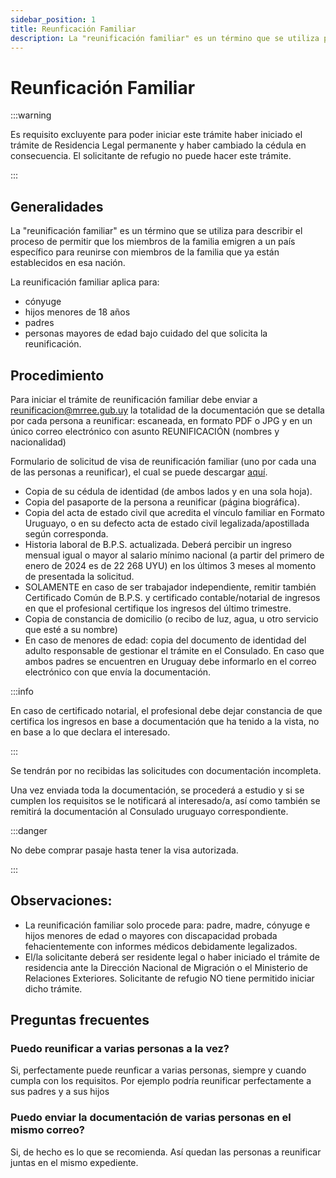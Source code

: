 ```yaml
---
sidebar_position: 1
title: Reunficación Familiar
description: La "reunificación familiar" es un término que se utiliza para describir el proceso de permitir que los miembros de la familia emigren a un país específico para reunirse con miembros de la familia que ya están establecidos en esa nación. 
---
```


# Reunficación Familiar

:::warning

Es requisito excluyente para poder iniciar este trámite haber iniciado el trámite de Residencia Legal permanente 
y haber cambiado la cédula en consecuencia. El solicitante de refugio no puede hacer este trámite.

:::

## Generalidades

La "reunificación familiar" es un término que se utiliza para describir el proceso de permitir que los miembros de la familia emigren a un país específico para reunirse con miembros de la familia que ya están establecidos en esa nación. 

La reunificación familiar aplica para:
- cónyuge
- hijos menores de 18 años
- padres
- personas mayores de edad bajo cuidado del que solicita la reunificación.

## Procedimiento

Para iniciar el trámite de reunificación familiar debe enviar a reunificacion@mrree.gub.uy la totalidad de la documentación que se detalla por cada persona a reunificar: escaneada, en formato PDF o JPG y en un único correo electrónico con asunto REUNIFICACIÓN (nombres y nacionalidad)

Formulario de solicitud de visa de reunificación familiar (uno por cada una de las personas a reunificar), el cual se puede descargar [aquí](https://docs.google.com/document/d/1J-cdq9eDMeZejtyAcb6AEyOt2cSTlc3J/edit?rtpof=true&sd=true).
- Copia de su cédula de identidad (de ambos lados y en una sola hoja).
- Copia del pasaporte de la persona a reunificar (página biográfica).
- Copia del acta de estado civil que acredita el vínculo familiar en Formato Uruguayo, o en su defecto acta de estado civil legalizada/apostillada según corresponda.
- Historia laboral de B.P.S. actualizada. Deberá percibir un ingreso mensual igual o mayor al salario mínimo nacional (a partir del primero de enero de 2024 es de 22 268 UYU) en los últimos 3 meses al momento de presentada la solicitud. 
- SOLAMENTE en caso de ser trabajador independiente, remitir también Certificado Común de B.P.S. y certificado contable/notarial de ingresos en que el profesional certifique los ingresos del último trimestre.
- Copia de constancia de domicilio (o recibo de luz, agua, u otro servicio que esté a su nombre)
- En caso de menores de edad: copia del documento de identidad del adulto responsable de gestionar el trámite en el Consulado. En caso que ambos padres se encuentren en Uruguay debe informarlo en el correo electrónico con que envía la documentación.

:::info

En caso de certificado notarial, el profesional debe dejar constancia de que certifica los ingresos en base a documentación que ha tenido a la vista, no en base a lo que declara el interesado.

:::

Se tendrán por no recibidas las solicitudes con documentación incompleta.

Una vez enviada toda la documentación,  se procederá a estudio y si se cumplen los requisitos se le notificará al interesado/a, así como también se remitirá la documentación al Consulado uruguayo correspondiente.

:::danger

No debe comprar pasaje hasta tener la visa autorizada.

:::


## Observaciones: 
- La reunificación familiar solo procede para: padre, madre, cónyuge e hijos menores de edad o mayores con discapacidad probada fehacientemente con informes médicos debidamente legalizados.
- El/la solicitante deberá ser residente legal o haber iniciado el trámite de residencia ante la Dirección Nacional de Migración o el Ministerio de Relaciones Exteriores.  Solicitante de refugio NO  tiene permitido iniciar dicho trámite.

## Preguntas frecuentes

### Puedo reunificar a varias personas a la vez?

Si, perfectamente puede reunficar a varias personas, siempre y cuando cumpla con los requisitos. Por ejemplo podría reunificar perfectamente a sus padres y a sus hijos

### Puedo enviar la documentación de varias personas en el mismo correo?

Si, de hecho es lo que se recomienda. Así quedan las personas a reunificar juntas en el mismo expediente.

